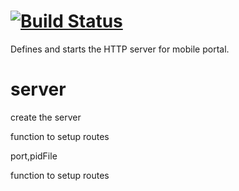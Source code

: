[![Build Status](https://travis-ci.org/x-component/x-server.png?v0.0.1)](https://travis-ci.org/x-component/x-server)
=======================================================================================================



Defines and starts the HTTP server for mobile portal.

# server

create the server


function to setup routes


port,pidFile


function to setup routes

